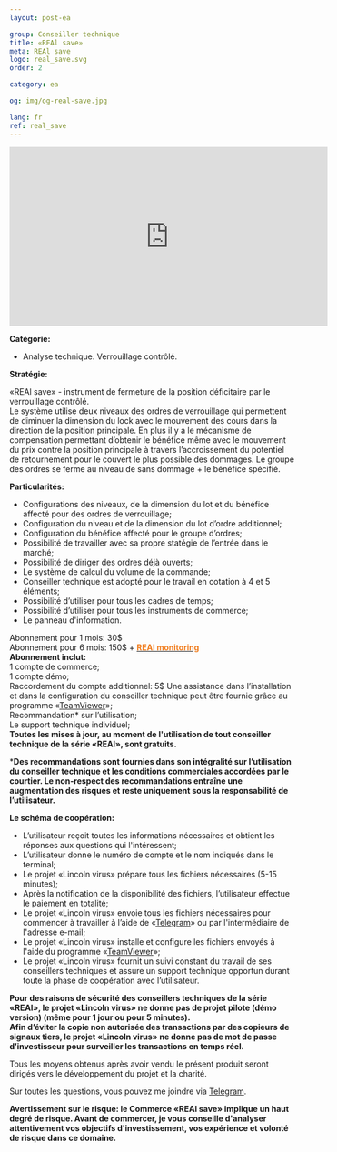 ```yaml
---
layout: post-ea

group: Conseiller technique
title: «REAl save»
meta: REAl save
logo: real_save.svg
order: 2

category: ea

og: img/og-real-save.jpg

lang: fr
ref: real_save
---
```


<iframe class="mx-auto d-block" width="560" height="315" src="https://www.youtube.com/embed/mnzYHtt1aqM?rel=0&amp;controls=2&amp;showinfo=0" frameborder="0" allow="autoplay; encrypted-media" allowfullscreen> </iframe>

**Catégorie:**
  - Analyse technique. Verrouillage contrôlé.
  
**Stratégie:**

«REAl save» - instrument de fermeture de la position déficitaire par le verrouillage contrôlé.  
Le système utilise deux niveaux des ordres de verrouillage qui permettent de diminuer la dimension du lock avec le mouvement des cours dans la direction de la position principale. En plus il y a le 	mécanisme de compensation permettant d’obtenir le bénéfice même avec le mouvement du prix contre la position principale à travers l’accroissement du potentiel de retournement pour le couvert le plus possible des dommages. Le groupe des ordres se ferme au niveau de sans dommage + le bénéfice spécifié.  

**Particularités:**
  - Configurations des niveaux, de la dimension du lot et du bénéfice affecté pour des ordres de verrouillage;
  - Configuration du niveau et de la dimension du lot d’ordre additionnel;
  - Configuration du bénéfice affecté pour le groupe d’ordres;
  - Possibilité de travailler avec sa propre statégie de l’entrée dans le marché;
  - Possibilité de diriger des ordres déjà ouverts;
  - Le système de calcul du volume de la commande;
  - Conseiller technique est adopté pour le travail en cotation à 4 et 5 éléments;
  - Possibilité d’utiliser pour tous les cadres de temps;
  - Possibilité d’utiliser pour tous les instruments de commerce;
  - Le panneau d'information.
  
  Abonnement pour 1 mois: 30$  
  Abonnement pour 6 mois: 150$ + **<a href="https://lincolnvirus.com/projects/fr/forex/real_monitoring.html" target="_blank"><span style="color:#f07e20">REAl monitoring</span></a>**  
  **Abonnement inclut:**  
  1 compte de commerce;  
  1 compte démo;  
  Raccordement du compte additionnel: 5$
  Une assistance dans  l’installation et dans la configuration du conseiller technique peut être fournie grâce au programme «<a href="https://www.teamviewer.com/" target="_blank">TeamViewer</a>»;  
  Recommandation* sur l’utilisation;  
  Le support technique individuel;  
  **Toutes les mises à jour, au moment de l'utilisation de tout conseiller technique de la série «REAl», sont gratuits.**  
  
***Des recommandations sont fournies dans son intégralité sur l’utilisation du conseiller technique et les conditions commerciales accordées par le courtier. Le non-respect des recommandations entraîne une augmentation des risques et reste uniquement sous la responsabilité de l’utilisateur.**  

**Le schéma de coopération:**  

- L’utilisateur reçoit toutes les informations nécessaires et obtient les réponses aux questions qui l'intéressent;  
- L’utilisateur donne le numéro de compte et le nom indiqués dans le terminal;  
- Le projet «Lincoln virus» prépare tous les fichiers nécessaires (5-15 minutes);  
- Après la notification de la disponibilité des fichiers, l’utilisateur effectue le paiement en totalité;  
- Le projet «Lincoln virus» envoie tous les fichiers nécessaires pour commencer à travailler à l’aide de «<a href="https://t.me/chutkoy" target="_blank">Telegram</a>» ou par l'intermédiaire de l'adresse e-mail;  
- Le projet «Lincoln virus» installe et configure les fichiers envoyés à l'aide du programme «<a href="https://www.teamviewer.com/" target="_blank">TeamViewer</a>»;  
- Le projet «Lincoln virus» fournit un suivi constant du travail de ses conseillers techniques et assure un support technique opportun durant toute la phase de coopération avec l’utilisateur.  

**Pour des raisons de sécurité des conseillers techniques de la série «REAl», le projet «Lincoln virus» ne donne pas de projet pilote (démo version) (même pour 1 jour ou pour 5 minutes).**  
**Afin d’éviter la copie non autorisée des transactions par des copieurs de signaux tiers, le projet «Lincoln virus» ne donne pas de mot de passe d’investisseur pour surveiller les transactions en temps réel.**  

Tous les moyens obtenus après avoir vendu le présent produit seront dirigés vers le développement du projet et la charité.  

Sur toutes les questions, vous pouvez me joindre via <a href="https://t.me/chutkoy" target="_blank">Telegram</a>.  

**Avertissement sur le risque: le Commerce «REAl save» implique un haut degré de risque. Avant de commercer, je vous conseille d'analyser attentivement vos objectifs d'investissement, vos expérience et volonté de risque dans ce domaine.**
